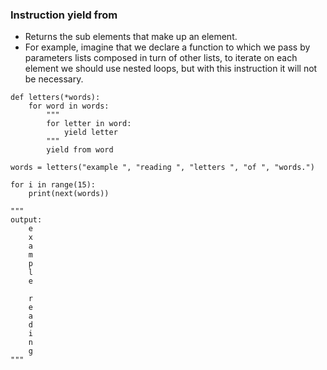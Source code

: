 ### Instruction yield from

- Returns the sub elements that make up an element.
- For example, imagine that we declare a function to which we pass by parameters lists composed in turn of other lists, to iterate on each element we should use nested loops, but with this instruction it will not be necessary.

```
def letters(*words):
    for word in words:
        """
        for letter in word:
            yield letter
        """
        yield from word

words = letters("example ", "reading ", "letters ", "of ", "words.")

for i in range(15):
    print(next(words))

"""
output:
    e
    x
    a
    m
    p
    l
    e
     
    r
    e
    a
    d
    i
    n
    g    
"""
```